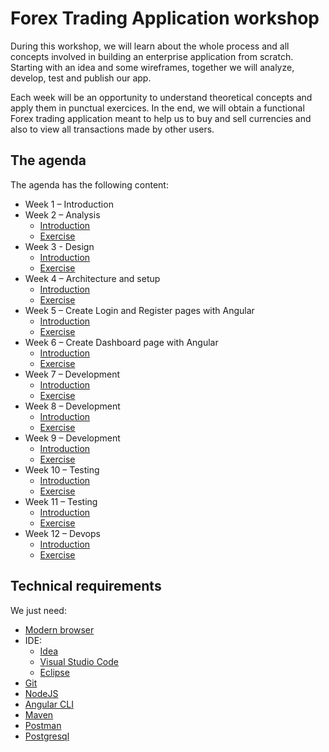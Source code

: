 # Forex Trading Application workshop

During this workshop, we will learn about the whole process and all concepts involved in building an enterprise application from scratch. Starting with an idea and some wireframes, together we will analyze, develop, test and publish our app.

Each week will be an opportunity to understand theoretical concepts and apply them in punctual exercices. In the end, we will obtain a functional Forex trading application meant to help us to buy and sell currencies and also to view all transactions made by other users.

## The agenda

The agenda has the following content:

- Week 1 – Introduction
- Week 2 – Analysis
  - [Introduction](Week_02/Theory/README.md)
  - [Exercise](Week_02/Exercise/README.md)
- Week 3 - Design
  - [Introduction](https://slides.com/denisacretu/fx-trading-app/fullscreen)
  - [Exercise](Week_03/Exercise/README.md)
- Week 4 – Architecture and setup
  - [Introduction](Week_04/Theory/README.md)
  - [Exercise](Week_04/Exercise/README.md)
- Week 5 – Create Login and Register pages with Angular
  - [Introduction](Week_05/Theory/README.md)
  - [Exercise](Week_05/Exercise/README.md)
- Week 6 – Create Dashboard page with Angular
  - [Introduction](Week_06/Theory/README.md)
  - [Exercise](Week_06/Exercise/README.md)
- Week 7 – Development
  - [Introduction](Week_07/Theory/README.md)
  - [Exercise](Week_07/Exercise/README.md)
- Week 8 – Development
  - [Introduction](Week_08/Theory/README.md)
  - [Exercise](Week_08/Exercise/README.md)
- Week 9 – Development
  - [Introduction](Week_09/Theory/README.md)
  - [Exercise](Week_09/Exercise/README.md)
- Week 10 – Testing
  - [Introduction](Week_10/Theory/README.md)
  - [Exercise](Week_10/Exercise/README.md)
- Week 11 – Testing
  - [Introduction](Week_11/Theory/README.md)
  - [Exercise](Week_11/Exercise/README.md)
- Week 12 – Devops
  - [Introduction](Week_12/Theory/README.md)
  - [Exercise](Week_12/Exercise/README.md)

## Technical requirements

We just need:

- [Modern browser](https://browsehappy.com/)
- IDE:
  - [Idea](https://www.jetbrains.com/idea/download/)
  - [Visual Studio Code](https://code.visualstudio.com/Download)
  - [Eclipse](https://www.eclipse.org/downloads/packages/)
- [Git](https://git-scm.com/download/win)
- [NodeJS](https://nodejs.org/en/)
- [Angular CLI](https://github.com/angular/angular-cli)
- [Maven](https://maven.apache.org/install.html)
- [Postman](https://www.getpostman.com/apps)
- [Postgresql](https://www.postgresql.org/download/)
